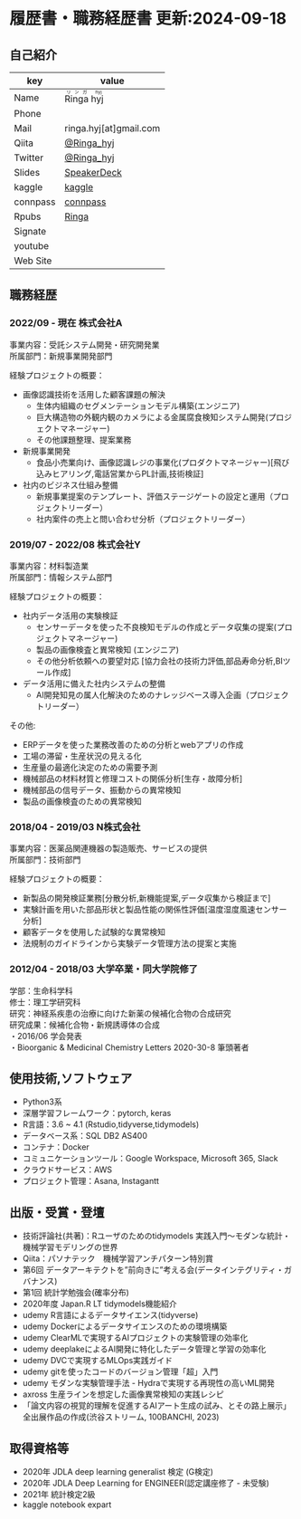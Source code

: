 # 履歴書・職務経歴書 更新:2024-09-18

## 自己紹介

key | value
------------- | -------------
Name | <ruby><rb>Ringa hyj<rb><rt>リンガ hyj</rt></ruby>
Phone | 
Mail | ringa.hyj[at]gmail.com
Qiita | [@Ringa_hyj](https://qiita.com/Ringa_hyj)
Twitter | [@Ringa_hyj](https://twitter.com/Ringa_hyj)
Slides | [SpeakerDeck](https://speakerdeck.com/ringa_hyj)
kaggle | [kaggle](https://www.kaggle.com/hiroshihiroshi)
connpass | [connpass](https://connpass.com/user/mf16069yoshimura/)
Rpubs | [Ringa](http://rpubs.com/Ringa)
Signate | 
youtube | 
Web Site | 

## 職務経歴
### 2022/09 - 現在 株式会社A  
事業内容：受託システム開発・研究開発業  
所属部門：新規事業開発部門    

経験プロジェクトの概要： 
- 画像認識技術を活用した顧客課題の解決  
  - 生体内組織のセグメンテーションモデル構築(エンジニア)  
  - 巨大構造物の外観内観のカメラによる金属腐食検知システム開発(プロジェクトマネージャー)  
  - その他課題整理、提案業務  
- 新規事業開発  
  - 食品小売業向け、画像認識レジの事業化(プロダクトマネージャー)[飛び込みヒアリング,電話営業からPL計画,技術検証]  
- 社内のビジネス仕組み整備  
  - 新規事業提案のテンプレート、評価ステージゲートの設定と運用（プロジェクトリーダー）  
  - 社内案件の売上と問い合わせ分析（プロジェクトリーダー）  

### 2019/07 - 2022/08 株式会社Y  
事業内容：材料製造業  
所属部門：情報システム部門  

経験プロジェクトの概要：  
- 社内データ活用の実験検証  
  - センサーデータを使った不良検知モデルの作成とデータ収集の提案(プロジェクトマネージャー)  
  - 製品の画像検査と異常検知 (エンジニア)   
  - その他分析依頼への要望対応 [協力会社の技術力評価,部品寿命分析,BIツール作成]  
- データ活用に備えた社内システムの整備  
  - AI開発知見の属人化解決のためのナレッジベース導入企画（プロジェクトリーダー）  

その他:  
 - ERPデータを使った業務改善のための分析とwebアプリの作成  
 - 工場の滞留・生産状況の見える化  
 - 生産量の最適化決定のための需要予測  
 - 機械部品の材料材質と修理コストの関係分析[生存・故障分析]  
 - 機械部品の信号データ、振動からの異常検知  
 - 製品の画像検査のための異常検知  

### 2018/04 - 2019/03 N株式会社  
事業内容：医薬品関連機器の製造販売、サービスの提供  
所属部門：技術部門  

経験プロジェクトの概要：  
- 新製品の開発検証業務[分散分析,新機能提案,データ収集から検証まで]  
- 実験計画を用いた部品形状と製品性能の関係性評価[温度湿度風速センサー分析]  
- 顧客データを使用した試験的な異常検知  
- 法規制のガイドラインから実験データ管理方法の提案と実施  

### 2012/04 - 2018/03 大学卒業・同大学院修了

学部：生命科学科  
修士：理工学研究科  
研究：神経系疾患の治療に向けた新薬の候補化合物の合成研究  
研究成果：候補化合物・新規誘導体の合成  
 ・2016/06 学会発表  
 ・Bioorganic & Medicinal Chemistry Letters 2020-30-8 筆頭著者  

## 使用技術,ソフトウェア
- Python3系
- 深層学習フレームワーク：pytorch, keras  
- R言語：3.6 ~ 4.1 (Rstudio,tidyverse,tidymodels)  
- データベース系：SQL DB2 AS400  
- コンテナ：Docker  
- コミュニケーションツール：Google Workspace, Microsoft 365, Slack  
- クラウドサービス：AWS  
- プロジェクト管理：Asana, Instagantt  

## 出版・受賞・登壇
- 技術評論社(共著)：Rユーザのためのtidymodels 実践入門〜モダンな統計・機械学習モデリングの世界
- Qiita：パソナテック　機械学習アンチパターン特別賞  
- 第6回 データアーキテクトを”前向きに”考える会(データインテグリティ・ガバナンス)  
- 第1回 統計学勉強会(確率分布)  
- 2020年度 Japan.R LT tidymodels機能紹介  
- udemy R言語によるデータサイエンス(tidyverse)  
- udemy Dockerによるデータサイエンスのための環境構築  
- udemy ClearMLで実現するAIプロジェクトの実験管理の効率化  
- udemy deeplakeによるAI開発に特化したデータ管理と学習の効率化  
- udemy DVCで実現するMLOps実践ガイド  
- udemy gitを使ったコードのバージョン管理「超」入門  
- udemy モダンな実験管理手法 - Hydraで実現する再現性の高いML開発  
- axross 生産ラインを想定した画像異常検知の実践レシピ  
- 「論文内容の視覚的理解を促進するAIアート生成の試み、とその路上展示」全出展作品の作成(渋谷ストリーム, 100BANCHI, 2023)

## 取得資格等
- 2020年 JDLA deep learning generalist 検定 (G検定)  
- 2020年 JDLA Deep Learning for ENGINEER(認定講座修了 - 未受験)  
- 2021年 統計検定2級  
- kaggle notebook expart  
  
